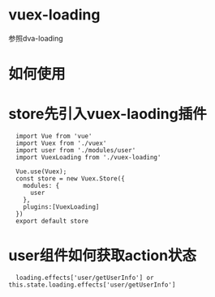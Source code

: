 # vuex-loading
参照dva-loading

# 如何使用
# store先引入vuex-laoding插件
```
  import Vue from 'vue'
  import Vuex from './vuex'
  import user from './modules/user'
  import VuexLoading from './vuex-loading'

  Vue.use(Vuex);
  const store = new Vuex.Store({
    modules: {
      user
    },
    plugins:[VuexLoading]
  })
  export default store
```
# user组件如何获取action状态
```
  loading.effects['user/getUserInfo'] or this.state.loading.effects['user/getUserInfo']
```


